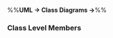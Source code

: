 <link rel="stylesheet" href="{{baseUrl}}/css/textbook.css">

<div class="website-content">

%%**UML → Class Diagrams →**%%

### Class Level Members

<div id="main">

<include src="./what/embed.md" />

</div>
</div>
